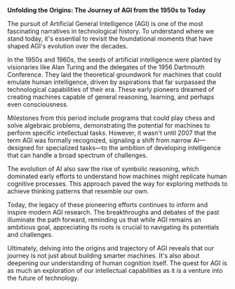 **Unfolding the Origins: The Journey of AGI from the 1950s to Today**

The pursuit of Artificial General Intelligence (AGI) is one of the most fascinating narratives in technological history. To understand where we stand today, it's essential to revisit the foundational moments that have shaped AGI's evolution over the decades.

In the 1950s and 1960s, the seeds of artificial intelligence were planted by visionaries like Alan Turing and the delegates of the 1956 Dartmouth Conference. They laid the theoretical groundwork for machines that could emulate human intelligence, driven by aspirations that far surpassed the technological capabilities of their era. These early pioneers dreamed of creating machines capable of general reasoning, learning, and perhaps even consciousness.

Milestones from this period include programs that could play chess and solve algebraic problems, demonstrating the potential for machines to perform specific intellectual tasks. However, it wasn't until 2007 that the term AGI was formally recognized, signaling a shift from narrow AI—designed for specialized tasks—to the ambition of developing intelligence that can handle a broad spectrum of challenges.

The evolution of AI also saw the rise of symbolic reasoning, which dominated early efforts to understand how machines might replicate human cognitive processes. This approach paved the way for exploring methods to achieve thinking patterns that resemble our own.

Today, the legacy of these pioneering efforts continues to inform and inspire modern AGI research. The breakthroughs and debates of the past illuminate the path forward, reminding us that while AGI remains an ambitious goal, appreciating its roots is crucial to navigating its potentials and challenges.

Ultimately, delving into the origins and trajectory of AGI reveals that our journey is not just about building smarter machines. It's also about deepening our understanding of human cognition itself. The quest for AGI is as much an exploration of our intellectual capabilities as it is a venture into the future of technology.